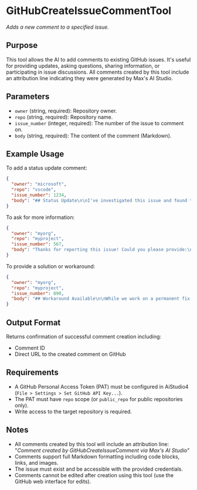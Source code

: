 ﻿# GitHubCreateIssueCommentTool
*Adds a new comment to a specified issue.*

## Purpose

This tool allows the AI to add comments to existing GitHub issues. It's useful for providing updates, asking questions, sharing information, or participating in issue discussions. All comments created by this tool include an attribution line indicating they were generated by Max's AI Studio.

## Parameters

- `owner` (string, required): Repository owner.
- `repo` (string, required): Repository name.
- `issue_number` (integer, required): The number of the issue to comment on.
- `body` (string, required): The content of the comment (Markdown).

## Example Usage

To add a status update comment:
```json
{
  "owner": "microsoft",
  "repo": "vscode",
  "issue_number": 1234,
  "body": "## Status Update\n\nI've investigated this issue and found that it's related to the recent changes in the settings panel. Working on a fix now.\n\n**Expected timeline:** 2-3 days"
}
```

To ask for more information:
```json
{
  "owner": "myorg",
  "repo": "myproject",
  "issue_number": 567,
  "body": "Thanks for reporting this issue! Could you please provide:\n\n1. Your operating system version\n2. Steps to reproduce the problem\n3. Any error messages you're seeing\n\nThis will help us investigate the problem more effectively."
}
```

To provide a solution or workaround:
```json
{
  "owner": "myorg",
  "repo": "myproject",
  "issue_number": 890,
  "body": "## Workaround Available\n\nWhile we work on a permanent fix, you can use this workaround:\n\n```bash\nnpm run build --legacy-peer-deps\n```\n\nThis should resolve the immediate issue until we release the proper fix in v2.1.0."
}
```

## Output Format

Returns confirmation of successful comment creation including:
- Comment ID
- Direct URL to the created comment on GitHub

## Requirements

- A GitHub Personal Access Token (PAT) must be configured in AiStudio4 (`File > Settings > Set GitHub API Key...`).
- The PAT must have `repo` scope (or `public_repo` for public repositories only).
- Write access to the target repository is required.

## Notes

- All comments created by this tool will include an attribution line: "*Comment created by GitHubCreateIssueComment via Max's AI Studio*"
- Comments support full Markdown formatting including code blocks, links, and images.
- The issue must exist and be accessible with the provided credentials.
- Comments cannot be edited after creation using this tool (use the GitHub web interface for edits).